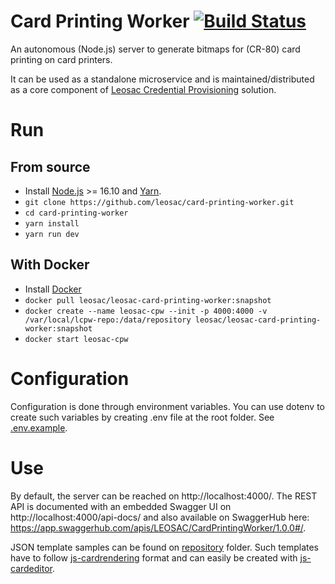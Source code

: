 # Card Printing Worker [![Build Status](https://github.com/leosac/card-printing-worker/actions/workflows/node.js.yml/badge.svg?branch=master)](https://github.com/leosac/card-printing-worker/actions/workflows/node.js.yml)
An autonomous (Node.js) server to generate bitmaps for (CR-80) card printing on card printers.

It can be used as a standalone microservice and is maintained/distributed as a core component of [Leosac Credential Provisioning](https://leosac.com/credential-provisioning/) solution.

# Run

## From source
 * Install [Node.js](https://nodejs.org/en/download) >= 16.10 and [Yarn](https://yarnpkg.com/getting-started/install).
 * `git clone https://github.com/leosac/card-printing-worker.git`
 * `cd card-printing-worker`
 * `yarn install`
 * `yarn run dev`

## With Docker
 * Install [Docker](https://docs.docker.com/engine/install/)
 * `docker pull leosac/leosac-card-printing-worker:snapshot`
 * `docker create --name leosac-cpw --init -p 4000:4000 -v /var/local/lcpw-repo:/data/repository leosac/leosac-card-printing-worker:snapshot`
 * `docker start leosac-cpw`

# Configuration
Configuration is done through environment variables. You can use dotenv to create such variables by creating .env file at the root folder. See [.env.example](https://github.com/leosac/card-printing-worker/blob/master/.env.example).

# Use
By default, the server can be reached on http://localhost:4000/.
The REST API is documented with an embedded Swagger UI on http://localhost:4000/api-docs/ and also available on SwaggerHub here: https://app.swaggerhub.com/apis/LEOSAC/CardPrintingWorker/1.0.0#/.

JSON template samples can be found on [repository](https://github.com/leosac/card-printing-worker/tree/master/repository) folder.
Such templates have to follow [js-cardrendering](https://github.com/leosac/js-cardrendering) format and can easily be created with [js-cardeditor](https://github.com/leosac/js-cardeditor).
